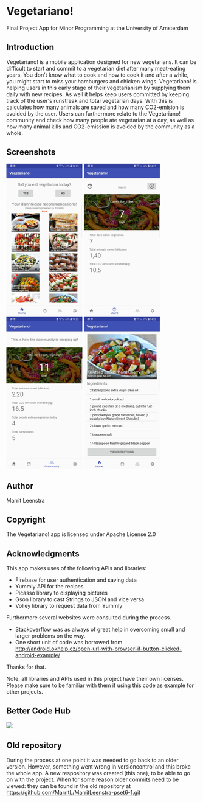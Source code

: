 # Vegetariano!
Final Project App for Minor Programming at the University of Amsterdam

## Introduction
Vegetariano! is a mobile application designed for new vegetarians. It can be difficult to start and commit to a vegetarian diet after many meat-eating years. You don't know what to cook and how to cook it and after a while, you might start to miss your hamburgers and chicken wings. Vegetariano! is helping users in this early stage of their vegetarianism by supplying them daily with new recipes. As well it helps keep users committed by keeping track of the user's runstreak and total vegetarian days. With this is calculates how many animals are saved and how many CO2-emision is avoided by the user. Users can furthermore relate to the Vegetariano! community and check how many people ate vegetarian at a day, as well as how many animal kills and CO2-emission is avoided by the community as a whole. 

## Screenshots
<img src='https://github.com/MarritL/MarritLeenstrapset62/blob/master/docs/Home.jpg' width="200" height="400"> <img src='https://github.com/MarritL/MarritLeenstrapset62/blob/master/docs/User.jpg' width="200" height="400"> <img src='https://github.com/MarritL/MarritLeenstrapset62/blob/master/docs/Community.jpg' width="200" height="400"> <img src='https://github.com/MarritL/MarritLeenstrapset62/blob/master/docs/Recipe.jpg' width="200" height="400">

## Author
Marrit Leenstra

## Copyright
The Vegetariano! app is licensed under Apache License 2.0

## Acknowledgments
This app makes uses of the following APIs and libraries:
* Firebase for user authentication and saving data
* Yummly API for the recipes
* Picasso library to displaying pictures
* Gson library to cast Strings to JSON and vice versa
* Volley library to request data from Yummly

Furthermore several websites were consulted during the process.
* Stackoverflow was as always of great help in overcoming small and larger problems on the way. 
* One short unit of code was borrowed from http://android.okhelp.cz/open-url-with-browser-if-button-clicked-android-example/ 

Thanks for that.

Note: all libraries and APIs used in this project have their own licenses. Please make sure to be familiar with them if using this code as example for other projects.

## Better Code Hub
<img src='https://bettercodehub.com/edge/badge/MarritL/MarritLeenstrapset62?branch=master'>

## Old repository
During the process at one point it was needed to go back to an older version. However, something went wrong in versioncontrol and this broke the whole app. A new respository was created (this one), to be able to go on with the project. When for some reason older commits need to be viewed: they can be found in the old repository at https://github.com/MarritL/MarritLeenstra-pset6-1.git
